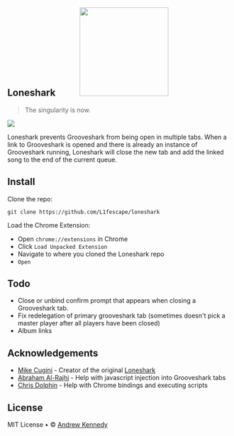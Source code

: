 ## Loneshark <img src="https://raw.github.com/L1fescape/loneshark/master/images/shark.png" width="200px" style="margin-left:50px" />
> The singularity is now.

<img src="http://i.imgur.com/4oqpJdL.jpg" />

Loneshark prevents Grooveshark from being open in multiple tabs. When a link to Grooveshark is opened and there is already an instance of Grooveshark running, Loneshark will close the new tab and add the linked song to the end of the current queue.

## Install

Clone the repo:

```
git clone https://github.com/L1fescape/loneshark
```

Load the Chrome Extension:
- Open `chrome://extensions` in Chrome
- Click `Load Unpacked Extension`
- Navigate to where you cloned the Loneshark repo
- `Open`


## Todo

- Close or unbind confirm prompt that appears when closing a Grooveshark tab.
- Fix redelegation of primary grooveshark tab (sometimes doesn't pick a master player after all players have been closed)
- Album links

## Acknowledgements

- [Mike Cugini](https://github.com/betamike) - Creator of the original [Loneshark](https://github.com/betamike/loneshark)
- [Abraham Al-Rajhi](https://github.com/theabraham) - Help with javascript injection into Grooveshark tabs
- [Chris Dolphin](https://github.com/likethemammal) - Help with Chrome bindings and executing scripts

## License

MIT License • © [Andrew Kennedy](https://github.com/L1fescape)
